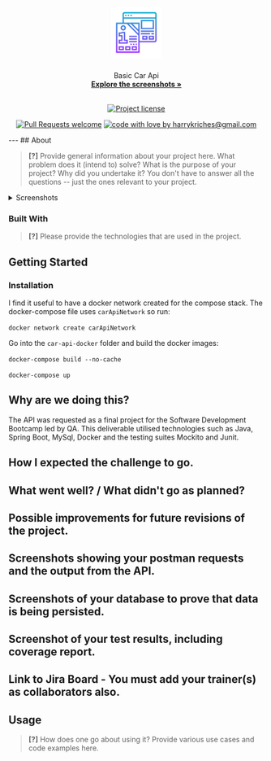 <h1 align="center">
  <a href="https://github.com/harrykriches@gmail.com/basic-car-api">
    <!-- Please provide path to your logo here -->
    <img src="docs/images/logo.svg" alt="Logo" width="100" height="100">
  </a>
</h1>

<div align="center">
  Basic Car Api
  <br />
  <a href="#about"><strong>Explore the screenshots »</strong></a>
  <br />
</div>

<div align="center">
<br />

[![Project license](https://img.shields.io/github/license/harrykriches@gmail.com/basic-car-api.svg?style=flat-square)](LICENSE)

[![Pull Requests welcome](https://img.shields.io/badge/PRs-welcome-ff69b4.svg?style=flat-square)](https://github.com/harrykriches@gmail.com/basic-car-api/issues?q=is%3Aissue+is%3Aopen+label%3A%22help+wanted%22)
[![code with love by harrykriches@gmail.com](https://img.shields.io/badge/%3C%2F%3E%20with%20%E2%99%A5%20by-harrykriches@gmail.com-ff1414.svg?style=flat-square)](https://github.com/harrykriches@gmail.com)

</div>
---
## About

> **[?]**
> Provide general information about your project here.
> What problem does it (intend to) solve?
> What is the purpose of your project?
> Why did you undertake it?
> You don't have to answer all the questions -- just the ones relevant to your project.

<details>
<summary>Screenshots</summary>
<br>

> **[?]**
> Please provide your screenshots here.

|                               Home Page                               |                               Login Page                               |
| :-------------------------------------------------------------------: | :--------------------------------------------------------------------: |
| <img src="docs/images/screenshot.png" title="Home Page" width="100%"> | <img src="docs/images/screenshot.png" title="Login Page" width="100%"> |

</details>

### Built With

> **[?]**
> Please provide the technologies that are used in the project.

## Getting Started

### Installation

I find it useful to have a docker network created for the compose stack. The docker-compose file uses `carApiNetwork` so run:

`docker network create carApiNetwork`

Go into the `car-api-docker` folder and build the docker images:

`docker-compose build --no-cache`

`docker-compose up`

## Why are we doing this?

The API was requested as a final project for the Software Development Bootcamp led by QA. This deliverable utilised technologies such as Java, Spring Boot, MySql, Docker and the testing suites Mockito and Junit.

## How I expected the challenge to go.
## What went well? / What didn't go as planned?
## Possible improvements for future revisions of the project.
## Screenshots showing your postman requests and the output from the API.
## Screenshots of your database to prove that data is being persisted.
## Screenshot of your test results, including coverage report.
## Link to Jira Board - You must add your trainer(s) as collaborators also.

## Usage

> **[?]**
> How does one go about using it?
> Provide various use cases and code examples here.
